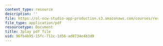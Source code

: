 ```yaml
---
content_type: resource
description: ''
file: https://ol-ocw-studio-app-production.s3.amazonaws.com/courses/res-18-010-a-2020-vision-of-linear-algebra-spring-2020/96fb4b9515fc711c1d56ad8734e4b3d9_GyC3gl6weYo.pdf
file_type: application/pdf
resourcetype: Document
title: 3play pdf file
uid: 96fb4b95-15fc-711c-1d56-ad8734e4b3d9
---
```


